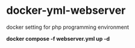 # docker-yml-webserver
docker setting for php programming environment

<b>docker compose -f webserver.yml up -d</b>
